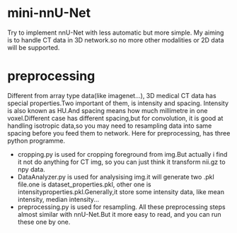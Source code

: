 # mini-nnU-Net
Try to implement nnU-Net with less automatic but more simple.
My aiming is to handle CT data in 3D network.so no more other modalities or 2D data will be supported.
# preprocessing
Different from array type data(like imagenet...), 3D medical CT data has special properties.Two important of them, is intensity and spacing.
Intensity is also known as HU.And spacing means how much millimetre in one voxel.Different case has different spacing,but for convolution, it is good at
handling isotropic data,so you may need to resampling data into same spacing before you feed them to network.
Here for preprocessing, has three python programme.
* cropping.py is used for cropping foreground from img.But actually i find it not do anything for CT img, so you can just think it transform nii.gz to npy data.
* DataAnalyzer.py is used for analysising img.it will generate two .pkl file.one is dataset_properties.pkl, other one is intensityproperties.pkl.Generally,it store some intensity data, like mean intensity, median intensity...
* preprocessing.py is used for resampling.
All these preprocessing steps almost similar with nnU-Net.But it more easy to read, and you can run these one by one.

